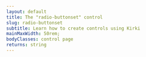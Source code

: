 ```yaml
---
layout: default
title: The "radio-buttonset" control
slug: radio-buttonset
subtitle: Learn how to create controls using Kirki
mainMaxWidth: 50rem;
bodyClasses: control page
returns: string
---
```

